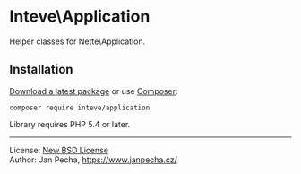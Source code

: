 Inteve\Application
==================

Helper classes for Nette\Application.


Installation
------------

[Download a latest package](https://github.com/inteve/application/releases) or use [Composer](http://getcomposer.org/):

```
composer require inteve/application
```

Library requires PHP 5.4 or later.

------------------------------

License: [New BSD License](license.md)
<br>Author: Jan Pecha, https://www.janpecha.cz/
